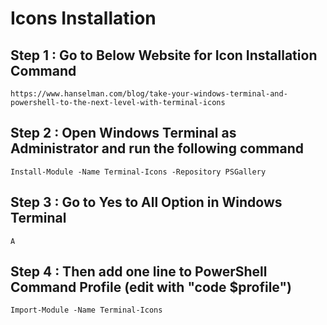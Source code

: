 # Icons Installation

## Step 1 : Go to Below Website for Icon Installation Command

```
https://www.hanselman.com/blog/take-your-windows-terminal-and-powershell-to-the-next-level-with-terminal-icons
```

## Step 2 : Open Windows Terminal as Administrator and run the following command

```
Install-Module -Name Terminal-Icons -Repository PSGallery
```

## Step 3 : Go to Yes to All Option in Windows Terminal

```
A
```

## Step 4 : Then add one line to PowerShell Command Profile (edit with "code $profile")

```
Import-Module -Name Terminal-Icons
```
